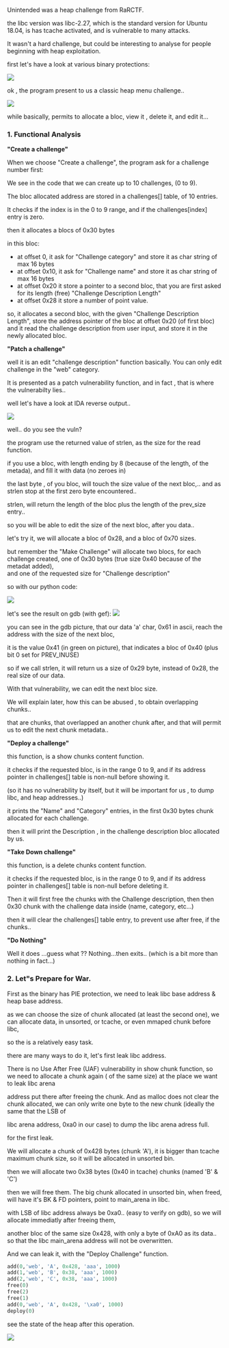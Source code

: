 Unintended was a heap challenge from RaRCTF.

the libc version was libc-2.27, which is the standard version for Ubuntu 18.04, is has tcache activated, and is vulnerable to many attacks.

It wasn't a hard challenge, but could be interesting to analyse for people beginning with heap exploitation.

first let's have a look at various binary protections:

![](https://github.com/nobodyisnobody/write-ups/raw/main/RaRCTF.2021/pwn/unintended/pics/perms.png)

ok , the program present to us a classic heap menu challenge..

![](https://github.com/nobodyisnobody/write-ups/raw/main/RaRCTF.2021/pwn/unintended/pics/menu.png)

while basically, permits to allocate a bloc, view it , delete it, and edit it...



### 1. Functional Analysis

**"Create a challenge"**

When we choose "Create a challenge", the program ask for a challenge number first:

We see in the code that we can create up to 10 challenges, (0 to 9). 

The bloc allocated address are stored in a challenges[] table, of 10 entries.

It checks if the index is in the 0 to 9 range, and if the challenges[index] entry is zero.

then it allocates a blocs of 0x30 bytes

in this bloc:
* at offset 0, it ask for "Challenge category" and store it as char string of max 16 bytes
* at offset 0x10, it ask for "Challenge name" and store it as char string of max 16 bytes
* at offset 0x20 it store a pointer to a second bloc, that you are first asked for its length (free) "Challenge Description Length"
* at offset 0x28 it store a number of point value.

so, it allocates a second bloc, with the given "Challenge Description Length",  store the address pointer of the bloc at offset 0x20 (of first bloc)
and it read the challenge description from user input, and store it in the newly allocated bloc.


**"Patch a challenge"**

well it is an edit "challenge description" function basically. You can only edit challenge in the "web" category.

It is presented as a patch vulnerability function, and in fact , that is where the vulnerabilty lies..

well let's have a look at IDA reverse output..

![](https://github.com/nobodyisnobody/write-ups/raw/main/RaRCTF.2021/pwn/unintended/pics/reverse1.png)


well.. do you see the vuln?

the program use the returned value of strlen, as the size for the read function.

if you use a bloc, with length ending by 8 (because of the length, of the metada), and fill it with data (no zeroes in)

the last byte , of you bloc, will touch the size value of the next bloc,.. and as strlen stop at the first zero byte encountered..

strlen, will return the length of the bloc plus the length of the prev_size entry..

so you will be able to edit the size of the next bloc, after you data..

let's try it, we will allocate a bloc of 0x28,  and a bloc of 0x70 sizes.

but remember the "Make Challenge" will allocate two blocs, for each challenge created, one of 0x30 bytes (true size 0x40 because of the metadat added),  
and one of the requested size for "Challenge description"

so with our python code:

![](https://github.com/nobodyisnobody/write-ups/raw/main/RaRCTF.2021/pwn/unintended/pics/python1.png)

let's see the result on gdb (with gef):
![](https://github.com/nobodyisnobody/write-ups/raw/main/RaRCTF.2021/pwn/unintended/pics/gdb1.png)

you can see in the gdb picture, that our data 'a' char, 0x61 in ascii, reach the address with the size of the next bloc,  

it is the value 0x41 (in green on picture),  that indicates a bloc of 0x40 (plus bit 0 set for PREV_INUSE)

so if we call strlen, it will return us a size of 0x29 byte, instead of 0x28, the real size of our data.

With that vulnerability, we can edit the next bloc size.

We will explain later, how this can be abused , to obtain overlapping chunks..

that are chunks, that overlapped an another chunk after, and that will permit us to edit the next chunk metadata..


**"Deploy a challenge"**

this function, is a show chunks content function.

it checks if the requested bloc, is in the range 0 to 9, and if its address pointer in challenges[] table is non-null before showing it. 

(so it has no vulnerability by itself, but it will be important for us , to dump libc, and heap addresses..)

it prints the "Name" and "Category" entries, in the first 0x30 bytes chunk allocated for each challenge.

then it will print the Description , in the challenge description bloc allocated by us.


**"Take Down challenge"**

this function, is a delete chunks content function.

it checks if the requested bloc, is in the range 0 to 9, and if its address pointer in challenges[] table is non-null before deleting it. 

Then it will first free the chunks with the Challenge description,  then then 0x30 chunk with the challenge data inside (name, category, etc...)

then it will clear the challenges[] table entry, to prevent use after free, if the chunks..

**"Do Nothing"**

Well it does ...guess what ??  Nothing...then exits.. (which is a bit more than nothing in fact...)




### 2. Let"s Prepare for War.

First as the binary has PIE protection, we need to leak libc base address & heap base address.

as we can choose the size of chunk allocated (at least the second one),  we can allocate data, in unsorted, or tcache, or even mmaped chunk before libc,

so the is a relatively easy task.

there are many ways to do it, let's first leak libc address.

There is no Use After Free (UAF) vulnerability in show chunk function, so we need to allocate a chunk again ( of the same size) at the place we want to leak libc arena 

address put there after freeing the chunk. And as malloc does not clear the chunk allocated, we can only write one byte to the new chunk (ideally the same that the LSB of 

libc arena address, 0xa0 in our case) to dump the libc arena adress full.

for the first leak.

We will allocate a chunk of 0x428 bytes (chunk 'A'), it is bigger than tcache maximum chunk size, so it will be allocated in unsorted bin.

then we will allocate two 0x38 bytes (0x40 in tcache) chunks (named 'B' & 'C')

then we will free them.  The big chunk allocated in unsorted bin, when freed, will have it's BK & FD pointers, point to main_arena in libc.

with LSB of libc address always be 0xa0.. (easy to verify on gdb),  so we will allocate immediatly after freeing them,

another bloc of the same size 0x428, with only a byte of 0xA0 as its data.. so that the libc main_arena address will not be overwritten.

And we can leak it, with the "Deploy Challenge" function.

```python
add(0,'web', 'A', 0x428, 'aaa', 1000)
add(1,'web', 'B', 0x38, 'aaa', 1000)
add(2,'web', 'C', 0x38, 'aaa', 1000)
free(0)
free(2)
free(1)
add(0,'web', 'A', 0x428, '\xa0', 1000)
deploy(0)
```


see the state of the heap after this operation.

![](https://github.com/nobodyisnobody/write-ups/raw/main/RaRCTF.2021/pwn/unintended/pics/leak1.png)
